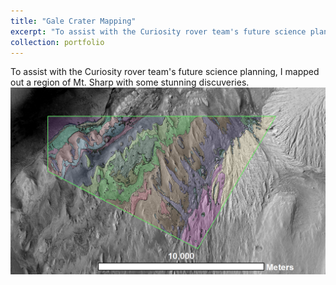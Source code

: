 ```yaml
---
title: "Gale Crater Mapping"
excerpt: "To assist with the Curiosity rover team's future science planning, I mapped out a region of Mt. Sharp with some stunning discuveries.<br/><img src='/images/MAP_FINAL.PNG'>"
collection: portfolio
---
```

To assist with the Curiosity rover team's future science planning, I mapped out a region of Mt. Sharp with some stunning discuveries.<br/><img src='/images/MAP_FINAL.PNG'>